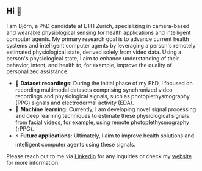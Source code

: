 ## Hi 👋

I am Björn, a PhD candidate at ETH Zurich, specializing in camera-based and wearable physiological sensing for health applications and intelligent computer agents. My primary research goal is to advance current health systems and intelligent computer agents by leveraging a person's remotely estimated physiological state, derived solely from video data. Using a person's physiological state, I aim to enhance understanding of their behavior, intent, and health to, for example, improve the quality of personalized assistance.

- 🔭 **Dataset recordings**: During the initial phase of my PhD, I focused on recording multimodal datasets comprising synchronized video recordings and physiological signals, such as photoplethysmography (PPG) signals and electrodermal activity (EDA).
- 🤔 **Machine learning:** Currently, I am developing novel signal processing and deep learning techniques to estimate these physiological signals from facial videos, for example, using remote photoplethysmography (rPPG).
- ⚡ **Future applications:** Ultimately, I aim to improve health solutions and intelligent computer agents using these signals.

Please reach out to me via [LinkedIn](https://www.linkedin.com/in/bjoern-braun/) for any inquiries or check my [website](https://bjbraun.github.io) for more information.

<!--
**bjbraun/bjbraun** is a ✨ _special_ ✨ repository because its `README.md` (this file) appears on your GitHub profile.

Here are some ideas to get you started:

- 🔭 I’m currently working on ...
- 🌱 I’m currently learning ...
- 👯 I’m looking to collaborate on ...
- 🤔 I’m looking for help with ...
- 💬 Ask me about ...
- 📫 How to reach me: ...
- 😄 Pronouns: ...
- ⚡ Fun fact: ...
-->
